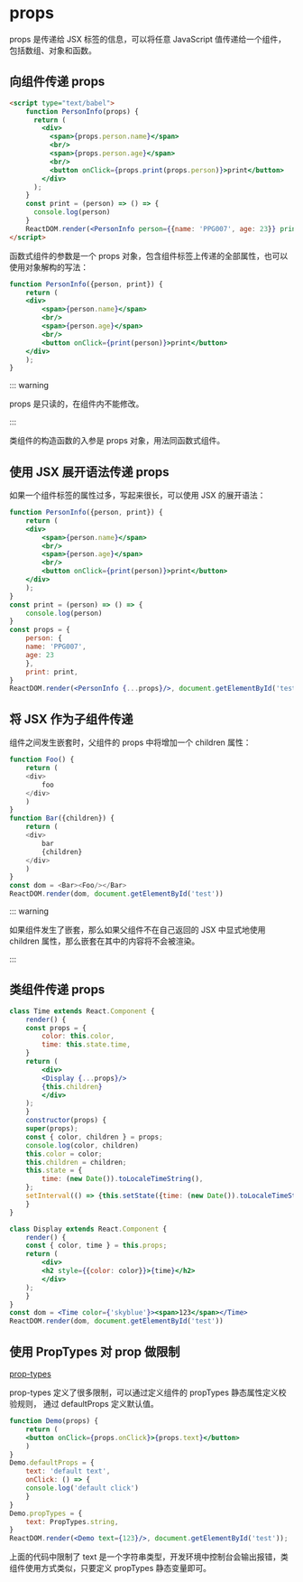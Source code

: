 # props

props 是传递给 JSX 标签的信息，可以将任意 JavaScript 值传递给一个组件，包括数组、对象和函数。

## 向组件传递 props

```html
<script type="text/babel">
    function PersonInfo(props) {
      return (
        <div>
          <span>{props.person.name}</span>
          <br/>
          <span>{props.person.age}</span>
          <br/>
          <button onClick={props.print(props.person)}>print</button>
        </div>
      );
    }
    const print = (person) => () => {
      console.log(person)
    }
    ReactDOM.render(<PersonInfo person={{name: 'PPG007', age: 23}} print={print}/>, document.getElementById('test'))
</script>
```

函数式组件的参数是一个 props 对象，包含组件标签上传递的全部属性，也可以使用对象解构的写法：

```jsx
function PersonInfo({person, print}) {
    return (
    <div>
        <span>{person.name}</span>
        <br/>
        <span>{person.age}</span>
        <br/>
        <button onClick={print(person)}>print</button>
    </div>
    );
}
```

::: warning

props 是只读的，在组件内不能修改。

:::

类组件的构造函数的入参是 props 对象，用法同函数式组件。

## 使用 JSX 展开语法传递 props

如果一个组件标签的属性过多，写起来很长，可以使用 JSX 的展开语法：

```jsx
function PersonInfo({person, print}) {
    return (
    <div>
        <span>{person.name}</span>
        <br/>
        <span>{person.age}</span>
        <br/>
        <button onClick={print(person)}>print</button>
    </div>
    );
}
const print = (person) => () => {
    console.log(person)
}
const props = {
    person: {
    name: 'PPG007',
    age: 23
    },
    print: print,
}
ReactDOM.render(<PersonInfo {...props}/>, document.getElementById('test'))
```

## 将 JSX 作为子组件传递

组件之间发生嵌套时，父组件的 props 中将增加一个 children 属性：

```js
function Foo() {
    return (
    <div>
        foo
    </div>
    )
}
function Bar({children}) {
    return (
    <div>
        bar
        {children}
    </div>
    )
}
const dom = <Bar><Foo/></Bar>
ReactDOM.render(dom, document.getElementById('test'))
```

::: warning

如果组件发生了嵌套，那么如果父组件不在自己返回的 JSX 中显式地使用 children 属性，那么嵌套在其中的内容将不会被渲染。

:::

## 类组件传递 props

```jsx
class Time extends React.Component {
    render() {
    const props = {
        color: this.color,
        time: this.state.time,
    }
    return (
        <div>
        <Display {...props}/>
        {this.children}
        </div>
    );
    }
    constructor(props) {
    super(props);
    const { color, children } = props;
    console.log(color, children)
    this.color = color;
    this.children = children;
    this.state = {
        time: (new Date()).toLocaleTimeString(),
    };
    setInterval(() => {this.setState({time: (new Date()).toLocaleTimeString()})}, 1000)
    }
}

class Display extends React.Component {
    render() {
    const { color, time } = this.props;
    return (
        <div>
        <h2 style={{color: color}}>{time}</h2>
        </div>
    );
    }
}
const dom = <Time color={'skyblue'}><span>123</span></Time>
ReactDOM.render(dom, document.getElementById('test'))
```

## 使用 PropTypes 对 prop 做限制

[prop-types](https://github.com/facebook/prop-types)

prop-types 定义了很多限制，可以通过定义组件的 propTypes 静态属性定义校验规则， 通过 defaultProps 定义默认值。

```jsx
function Demo(props) {
    return (
    <button onClick={props.onClick}>{props.text}</button>
    )
}
Demo.defaultProps = {
    text: 'default text',
    onClick: () => {
    console.log('default click')
    }
}
Demo.propTypes = {
    text: PropTypes.string,
}
ReactDOM.render(<Demo text={123}/>, document.getElementById('test'));
```

上面的代码中限制了 text 是一个字符串类型，开发环境中控制台会输出报错，类组件使用方式类似，只要定义 propTypes 静态变量即可。
